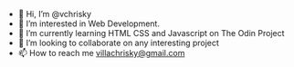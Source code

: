 - 👋 Hi, I’m @vchrisky
- 👀 I’m interested in Web Development.
- 🌱 I’m currently learning HTML CSS and Javascript on The Odin Project
- 💞️ I’m looking to collaborate on any interesting project
- 📫 How to reach me villachrisky@gmail.com

<!---
vchrisky/vchrisky is a ✨ special ✨ repository because its `README.md` (this file) appears on your GitHub profile.
You can click the Preview link to take a look at your changes.
--->
